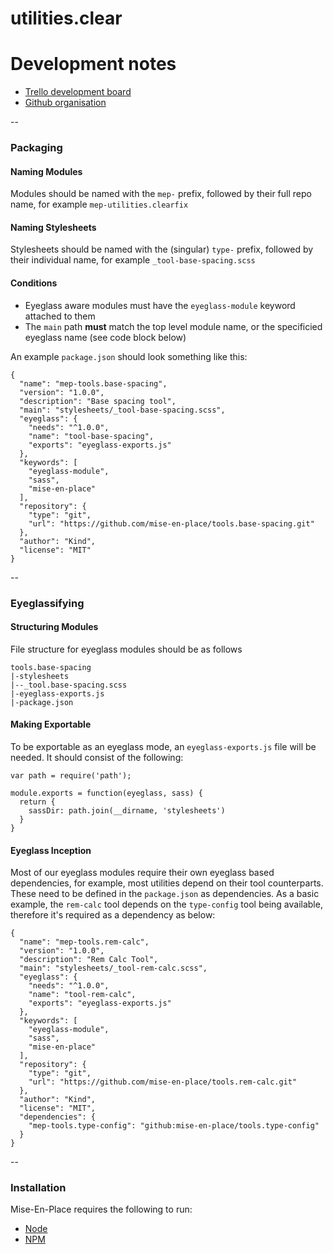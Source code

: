 # utilities.clear

# Development notes

- [Trello development board](https://trello.com/b/TbbnXZIc/mise-en-place-development)
- [Github organisation](https://github.com/mise-en-place)

--

### Packaging
#### Naming Modules
Modules should be named with the `mep-` prefix, followed by their full repo name, for example `mep-utilities.clearfix`
#### Naming Stylesheets
Stylesheets should be named with the (singular) `type-` prefix, followed by their individual name, for example `_tool-base-spacing.scss`

#### Conditions
- Eyeglass aware modules must have the `eyeglass-module` keyword attached to them
- The `main` path **must** match the top level module name, or the specificied eyeglass name (see code block below)

An example `package.json` should look something like this:

```
{
  "name": "mep-tools.base-spacing",
  "version": "1.0.0",
  "description": "Base spacing tool",
  "main": "stylesheets/_tool-base-spacing.scss",
  "eyeglass": {
    "needs": "^1.0.0",
    "name": "tool-base-spacing",
    "exports": "eyeglass-exports.js"
  },
  "keywords": [
    "eyeglass-module",
    "sass",
    "mise-en-place"
  ],
  "repository": {
    "type": "git",
    "url": "https://github.com/mise-en-place/tools.base-spacing.git"
  },
  "author": "Kind",
  "license": "MIT"
}

```

--

### Eyeglassifying
#### Structuring Modules
File structure for eyeglass modules should be as follows

```
tools.base-spacing
|-stylesheets
|--_tool.base-spacing.scss
|-eyeglass-exports.js
|-package.json
```


#### Making Exportable

To be exportable as an eyeglass mode, an `eyeglass-exports.js` file will be needed. It should consist of the following:
```
var path = require('path');

module.exports = function(eyeglass, sass) {
  return {
    sassDir: path.join(__dirname, 'stylesheets')
  }
}
```

#### Eyeglass Inception
Most of our eyeglass modules require their own eyeglass based dependencies, for example, most utilities depend on their tool counterparts. These need to be defined in the `package.json` as dependencies. As a basic example, the `rem-calc` tool depends on the `type-config` tool being available, therefore it's required as a dependency as below:

```
{
  "name": "mep-tools.rem-calc",
  "version": "1.0.0",
  "description": "Rem Calc Tool",
  "main": "stylesheets/_tool-rem-calc.scss",
  "eyeglass": {
    "needs": "^1.0.0",
    "name": "tool-rem-calc",
    "exports": "eyeglass-exports.js"
  },
  "keywords": [
    "eyeglass-module",
    "sass",
    "mise-en-place"
  ],
  "repository": {
    "type": "git",
    "url": "https://github.com/mise-en-place/tools.rem-calc.git"
  },
  "author": "Kind",
  "license": "MIT",
  "dependencies": {
    "mep-tools.type-config": "github:mise-en-place/tools.type-config"
  }
}

```


--
### Installation
Mise-En-Place requires the following to run:

- [Node](#)
- [NPM](#)
